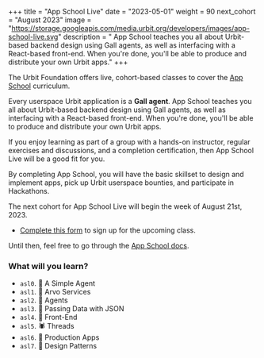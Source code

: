 +++
title = "App School Live"
date = "2023-05-01"
weight = 90
next_cohort = "August 2023"
image = "https://storage.googleapis.com/media.urbit.org/developers/images/app-school-live.svg"
description = " App School teaches you all about Urbit-based backend design using Gall agents, as well as interfacing with a React-based front-end.  When you're done, you'll be able to produce and distribute your own Urbit apps."
+++

The Urbit Foundation offers live, cohort-based classes to cover the [App
School](/guides/core/app-school) curriculum.

Every userspace Urbit application is a **Gall agent**. App School teaches you all about Urbit-based backend design using Gall agents, as well as interfacing with a React-based front-end.  When you're done, you'll be able to produce and distribute your own Urbit apps.

If you enjoy learning as part of a group with a hands-on instructor, regular
exercises and discussions, and a completion certification, then App School Live
will be a good fit for you.

By completing App School, you will have the basic skillset to design and implement apps, pick up Urbit userspace bounties, and participate in Hackathons.

The next cohort for App School Live will begin the week of August 21st, 2023.

- [Complete this form](https://airtable.com/shrdZcSQrIIb6mAmx) to sign up for the upcoming class.

Until then, feel free to go through the [App School
docs](/guides/core/app-school).


###  What will you learn?

-   `asl0`. 🦀 A Simple Agent
-   `asl1`. 🦦 Arvo Services
-   `asl2`. 🐢 Agents
-   `asl3`. 🐝 Passing Data with JSON
-   `asl4`. 🦩 Front-End
-   `asl5`. 🕷️ Threads
-   `asl6`. 🦭 Production Apps
-   `asl7`. 🦏 Design Patterns
